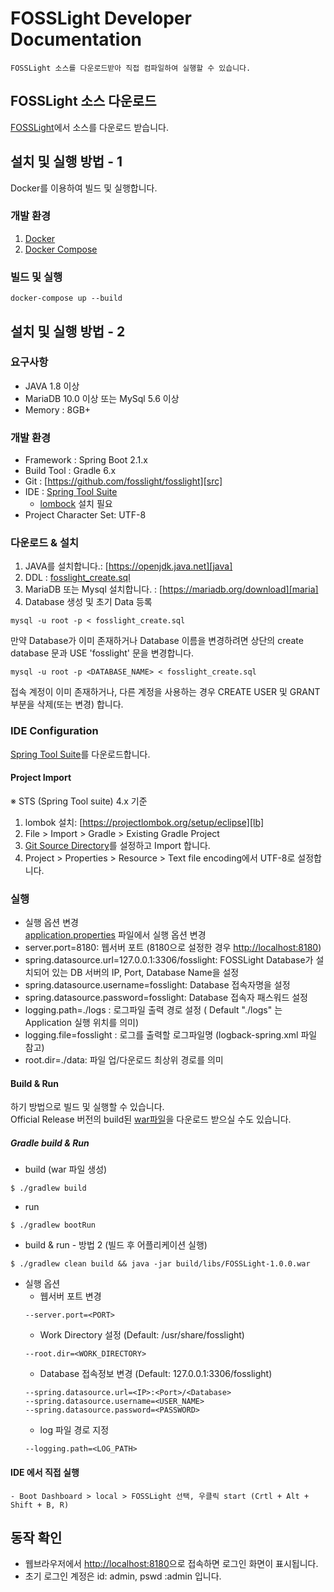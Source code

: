 # FOSSLight Developer Documentation
```note
FOSSLight 소스를 다운로드받아 직접 컴파일하여 실행할 수 있습니다. 
```

## FOSSLight 소스 다운로드
[FOSSLight](https://github.com/fosslight/fosslight)에서 소스를 다운로드 받습니다.

## 설치 및 실행 방법 - 1
Docker를 이용하여 빌드 및 실행합니다.

### 개발 환경
1. [Docker][docker]
2. [Docker Compose][doccompose]

[docker]: https://docs.docker.com/engine/install/
[doccompose]: https://docs.docker.com/compose/install/

### 빌드 및 실행
```
docker-compose up --build
```

## 설치 및 실행 방법 - 2
### 요구사항
- JAVA 1.8 이상
- MariaDB 10.0 이상 또는 MySql 5.6 이상
- Memory : 8GB+

### 개발 환경
- Framework : Spring Boot 2.1.x
- Build Tool : Gradle 6.x
- Git : [https://github.com/fosslight/fosslight][src]
- IDE : [Spring Tool Suite][spring]
    - [lombock][lb] 설치 필요
- Project Character Set: UTF-8

### 다운로드 & 설치
1. JAVA를 설치합니다.: [https://openjdk.java.net][java]
2. DDL : [fosslight_create.sql][sql]
3. MariaDB 또는 Mysql 설치합니다. : [https://mariadb.org/download][maria]
4. Database 생성 및 초기 Data 등록
```
mysql -u root -p < fosslight_create.sql
```
만약 Database가 이미 존재하거나 Database 이름을 변경하려면 상단의 create database 문과 USE 'fosslight' 문을 변경합니다.
```
mysql -u root -p <DATABASE_NAME> < fosslight_create.sql
```
접속 계정이 이미 존재하거나, 다른 계정을 사용하는 경우 CREATE USER 및 GRANT 부분을 삭제(또는 변경) 합니다.


### IDE Configuration
[Spring Tool Suite][spring]를 다운로드합니다.  

#### Project Import
※ STS (Spring Tool suite) 4.x 기준
1. lombok 설치: [https://projectlombok.org/setup/eclipse][lb]
2. File > Import > Gradle > Existing Gradle Project
3. [Git Source Directory][git_repo]를 설정하고 Import 합니다.
4. Project > Properties > Resource > Text file encoding에서 UTF-8로 설정합니다.

[spring]: https://spring.io/tools
[lb]: https://projectlombok.org/setup/eclipse
[src]: https://github.com/fosslight/fosslight
[sql]: https://github.com/fosslight/fosslight/blob/main/db/initdb.d/fosslight_create.sql
[maria]: https://mariadb.org/download/
[java]: https://openjdk.java.net
[git_repo]: https://github.com/fosslight/fosslight

### 실행
- 실행 옵션 변경    
[application.properties][props] 파일에서 실행 옵션 변경
 - server.port=8180: 웹서버 포트 (8180으로 설정한 경우 [http://localhost:8180][local])
 - spring.datasource.url=127.0.0.1:3306/fosslight: FOSSLight Database가 설치되어 있는 DB 서버의 IP, Port, Database Name을 설정
 - spring.datasource.username=fosslight: Database 접속자명을 설정
 - spring.datasource.password=fosslight: Database 접속자 패스워드 설정
 - logging.path=./logs : 로그파일 출력 경로 설정 ( Default "./logs" 는 Application 실행 위치를 의미)
 - logging.file=fosslight : 로그를 출력할 로그파일명 (logback-spring.xml 파일 참고)
 - root.dir=./data: 파일 업/다운로드 최상위 경로를 의미

[props]: https://github.com/fosslight/fosslight/blob/main/src/main/resources/application.properties

#### Build & Run
하기 방법으로 빌드 및 실행할 수 있습니다.     
Official Release 버전의 build된 [war파일][war]을 다운로드 받으실 수도 있습니다.

[war]: https://github.com/fosslight/fosslight/releases

##### Gradle build & Run
- build (war 파일 생성)
```
$ ./gradlew build
```
- run
```
$ ./gradlew bootRun
```
- build & run - 방법 2 (빌드 후 어플리케이션 실행)
```
$ ./gradlew clean build && java -jar build/libs/FOSSLight-1.0.0.war
```

   -   실행 옵션
        - 웹서버 포트 변경
        ```
        --server.port=<PORT>
        ```
        - Work Directory 설정 (Default: /usr/share/fosslight)
        ```
        --root.dir=<WORK_DIRECTORY>
        ```
        - Database 접속정보 변경 (Default: 127.0.0.1:3306/fosslight)
        ```
        --spring.datasource.url=<IP>:<Port>/<Database>
        --spring.datasource.username=<USER_NAME>
        --spring.datasource.password=<PASSWORD>
        ```
        - log 파일 경로 지정
        ```
        --logging.path=<LOG_PATH>
        ```


#### IDE 에서 직접 실행
    - Boot Dashboard > local > FOSSLight 선택, 우클릭 start (Crtl + Alt + Shift + B, R)


## 동작 확인
- 웹브라우저에서 [http://localhost:8180][local]으로 접속하면 로그인 화면이 표시됩니다.
- 초기 로그인 계정은 id: admin, pswd :admin 입니다.

[local]: http://localhost:8180
